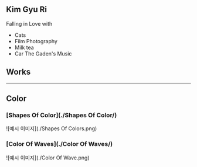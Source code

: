## Kim Gyu Ri
Falling in Love with
* Cats
* Film Photography
* Milk tea
* Car The Gaden's Music

## Works
---
## Color
### [Shapes Of Color](./Shapes Of Color/)
![예시 이미지](./Shapes Of Colors.png)

### [Color Of Waves](./Color Of Waves/)
![예시 이미지](./Color Of Wave.png)
